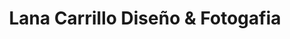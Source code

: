 ---
title: "Lana Carrillo Diseño & Fotogafia"
url: /corella/lana-carrillo-diseno-und-fotogafia/
shop: Foto
---